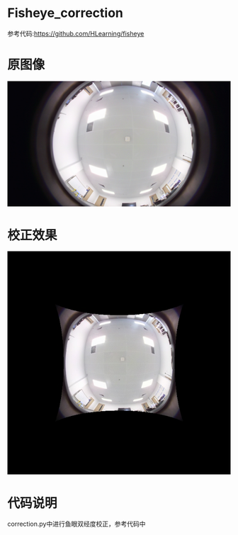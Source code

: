 # Fisheye_correction
参考代码:https://github.com/HLearning/fisheye  
# 原图像
![](https://github.com/smallboxx/Fisheye_correction/blob/main/imgs/test3.jpg)
# 校正效果
![](https://github.com/smallboxx/Fisheye_correction/blob/main/undistorted_by_R321.jpg)
# 代码说明
correction.py中进行鱼眼双经度校正，参考代码中
